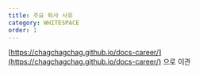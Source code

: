 ```yaml
---
title: 주요 퇴사 사유 
category: WHITESPACE
order: 1
---
```

[https://chagchagchag.github.io/docs-career/](https://chagchagchag.github.io/docs-career/) 으로 이관



